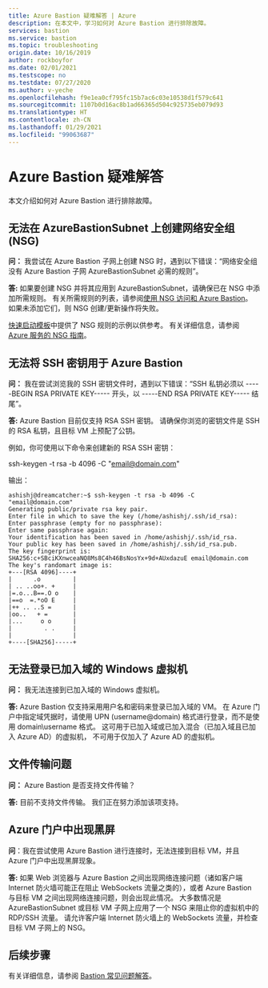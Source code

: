 ```yaml
---
title: Azure Bastion 疑难解答 | Azure
description: 在本文中，学习如何对 Azure Bastion 进行排除故障。
services: bastion
ms.service: bastion
ms.topic: troubleshooting
origin.date: 10/16/2019
author: rockboyfor
ms.date: 02/01/2021
ms.testscope: no
ms.testdate: 07/27/2020
ms.author: v-yeche
ms.openlocfilehash: f9e1ea0cf795fc15b7ac6c03e10538d1f579c641
ms.sourcegitcommit: 1107b0d16ac8b1ad66365d504c925735eb079d93
ms.translationtype: HT
ms.contentlocale: zh-CN
ms.lasthandoff: 01/29/2021
ms.locfileid: "99063687"
---
```

<!--Character contents only-->
# <a name="troubleshoot-azure-bastion"></a>Azure Bastion 疑难解答

本文介绍如何对 Azure Bastion 进行排除故障。

<a name="nsg"></a>
## <a name="unable-to-create-an-nsg-on-azurebastionsubnet"></a>无法在 AzureBastionSubnet 上创建网络安全组 (NSG)

**问：** 我尝试在 Azure Bastion 子网上创建 NSG 时，遇到以下错误：“网络安全组 <NSG name> 没有 Azure Bastion 子网 AzureBastionSubnet 必需的规则”。

**答:** 如果要创建 NSG 并将其应用到 AzureBastionSubnet，请确保已在 NSG 中添加所需规则。 有关所需规则的列表，请参阅[使用 NSG 访问和 Azure Bastion](./bastion-nsg.md)。 如果未添加它们，则 NSG 创建/更新操作将失败。

[快速启动模板](https://github.com/Azure/azure-quickstart-templates/tree/master/101-azure-bastion-nsg)中提供了 NSG 规则的示例以供参考。
有关详细信息，请参阅 [Azure 服务的 NSG 指南](bastion-nsg.md)。

<a name="sshkey"></a>
## <a name="unable-to-use-my-ssh-key-with-azure-bastion"></a>无法将 SSH 密钥用于 Azure Bastion

**问：** 我在尝试浏览我的 SSH 密钥文件时，遇到以下错误：“SSH 私钥必须以 -----BEGIN RSA PRIVATE KEY----- 开头，以 -----END RSA PRIVATE KEY----- 结尾”。

**答:** Azure Bastion 目前仅支持 RSA SSH 密钥。 请确保你浏览的密钥文件是 SSH 的 RSA 私钥，且目标 VM 上预配了公钥。 

例如，你可使用以下命令来创建新的 RSA SSH 密钥：

ssh-keygen -t rsa -b 4096 -C "email@domain.com"

输出：

```
ashishj@dreamcatcher:~$ ssh-keygen -t rsa -b 4096 -C "email@domain.com"
Generating public/private rsa key pair.
Enter file in which to save the key (/home/ashishj/.ssh/id_rsa):
Enter passphrase (empty for no passphrase):
Enter same passphrase again:
Your identification has been saved in /home/ashishj/.ssh/id_rsa.
Your public key has been saved in /home/ashishj/.ssh/id_rsa.pub.
The key fingerprint is:
SHA256:c+SBciKXnwceaNQ8Ms8C4h46BsNosYx+9d+AUxdazuE email@domain.com
The key's randomart image is:
+---[RSA 4096]----+
|      .o         |
| .. ..oo+. +     |
|=.o...B==.O o    |
|==o  =.*oO E     |
|++ .. ..S =      |
|oo..   + =       |
|...     o o      |
|         . .     |
|                 |
+----[SHA256]-----+
```

<a name="domain"></a>
## <a name="unable-to-sign-in-to-my-windows-domain-joined-virtual-machine"></a>无法登录已加入域的 Windows 虚拟机

**问：** 我无法连接到已加入域的 Windows 虚拟机。

**答:** Azure Bastion 仅支持采用用户名和密码来登录已加入域的 VM。 在 Azure 门户中指定域凭据时，请使用 UPN (username@domain) 格式进行登录，而不是使用 domain\username 格式。 这可用于已加入域或已加入混合（已加入域且已加入 Azure AD）的虚拟机， 不可用于仅加入了 Azure AD 的虚拟机。

<a name="filetransfer"></a>
## <a name="file-transfer-issues"></a>文件传输问题

**问：** Azure Bastion 是否支持文件传输？

**答:** 目前不支持文件传输。 我们正在努力添加该项支持。

<a name="blackscreen"></a>
## <a name="black-screen-in-the-azure-portal"></a>Azure 门户中出现黑屏

**问**：我在尝试使用 Azure Bastion 进行连接时，无法连接到目标 VM，并且 Azure 门户中出现黑屏现象。

**答:** 如果 Web 浏览器与 Azure Bastion 之间出现网络连接问题（诸如客户端 Internet 防火墙可能正在阻止 WebSockets 流量之类的），或者 Azure Bastion 与目标 VM 之间出现网络连接问题，则会出现此情况。 大多数情况是 AzureBastionSubnet 或目标 VM 子网上应用了一个 NSG 来阻止你的虚拟机中的 RDP/SSH 流量。 请允许客户端 Internet 防火墙上的 WebSockets 流量，并检查目标 VM 子网上的 NSG。

## <a name="next-steps"></a>后续步骤

有关详细信息，请参阅 [Bastion 常见问题解答](bastion-faq.md)。

<!--Update_Description: update meta properties, wording update, update link-->